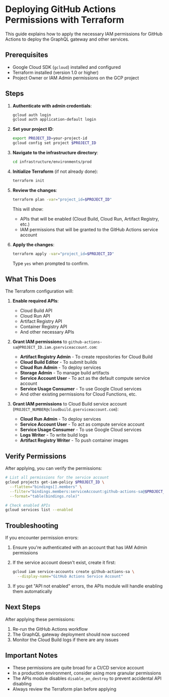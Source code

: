 # Deploying GitHub Actions Permissions with Terraform

This guide explains how to apply the necessary IAM permissions for GitHub Actions to deploy the GraphQL gateway and other services.

## Prerequisites

- Google Cloud SDK (`gcloud`) installed and configured
- Terraform installed (version 1.0 or higher)
- Project Owner or IAM Admin permissions on the GCP project

## Steps

1. **Authenticate with admin credentials**:
   ```bash
   gcloud auth login
   gcloud auth application-default login
   ```

2. **Set your project ID**:
   ```bash
   export PROJECT_ID=your-project-id
   gcloud config set project $PROJECT_ID
   ```

3. **Navigate to the infrastructure directory**:
   ```bash
   cd infrastructure/environments/prod
   ```

4. **Initialize Terraform** (if not already done):
   ```bash
   terraform init
   ```

5. **Review the changes**:
   ```bash
   terraform plan -var="project_id=$PROJECT_ID"
   ```

   This will show:
   - APIs that will be enabled (Cloud Build, Cloud Run, Artifact Registry, etc.)
   - IAM permissions that will be granted to the GitHub Actions service account

6. **Apply the changes**:
   ```bash
   terraform apply -var="project_id=$PROJECT_ID"
   ```

   Type `yes` when prompted to confirm.

## What This Does

The Terraform configuration will:

1. **Enable required APIs**:
   - Cloud Build API
   - Cloud Run API
   - Artifact Registry API
   - Container Registry API
   - And other necessary APIs

2. **Grant IAM permissions** to `github-actions-sa@PROJECT_ID.iam.gserviceaccount.com`:
   - **Artifact Registry Admin** - To create repositories for Cloud Build
   - **Cloud Build Editor** - To submit builds
   - **Cloud Run Admin** - To deploy services
   - **Storage Admin** - To manage build artifacts
   - **Service Account User** - To act as the default compute service account
   - **Service Usage Consumer** - To use Google Cloud services
   - And other existing permissions for Cloud Functions, etc.

3. **Grant IAM permissions** to Cloud Build service account (`PROJECT_NUMBER@cloudbuild.gserviceaccount.com`):
   - **Cloud Run Admin** - To deploy services
   - **Service Account User** - To act as compute service account
   - **Service Usage Consumer** - To use Google Cloud services
   - **Logs Writer** - To write build logs
   - **Artifact Registry Writer** - To push container images

## Verify Permissions

After applying, you can verify the permissions:

```bash
# List all permissions for the service account
gcloud projects get-iam-policy $PROJECT_ID \
  --flatten="bindings[].members" \
  --filter="bindings.members:serviceAccount:github-actions-sa@$PROJECT_ID.iam.gserviceaccount.com" \
  --format="table(bindings.role)"

# Check enabled APIs
gcloud services list --enabled
```

## Troubleshooting

If you encounter permission errors:

1. Ensure you're authenticated with an account that has IAM Admin permissions
2. If the service account doesn't exist, create it first:
   ```bash
   gcloud iam service-accounts create github-actions-sa \
     --display-name="GitHub Actions Service Account"
   ```

3. If you get "API not enabled" errors, the APIs module will handle enabling them automatically

## Next Steps

After applying these permissions:

1. Re-run the GitHub Actions workflow
2. The GraphQL gateway deployment should now succeed
3. Monitor the Cloud Build logs if there are any issues

## Important Notes

- These permissions are quite broad for a CI/CD service account
- In a production environment, consider using more granular permissions
- The APIs module disables `disable_on_destroy` to prevent accidental API disabling
- Always review the Terraform plan before applying